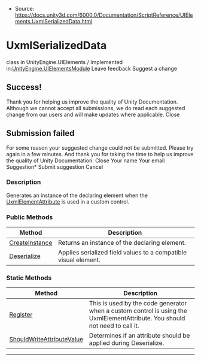 * Source: https://docs.unity3d.com/6000.0/Documentation/ScriptReference/UIElements.UxmlSerializedData.html

# UxmlSerializedData
class in UnityEngine.UIElements
/
Implemented in:[UnityEngine.UIElementsModule](https://docs.unity3d.com/6000.0/Documentation/ScriptReference/UnityEngine.UIElementsModule.html)
Leave feedback
Suggest a change
## Success!
Thank you for helping us improve the quality of Unity Documentation. Although we cannot accept all submissions, we do read each suggested change from our users and will make updates where applicable.
Close
## Submission failed
For some reason your suggested change could not be submitted. Please <a>try again</a> in a few minutes. And thank you for taking the time to help us improve the quality of Unity Documentation.
Close
Your name Your email Suggestion* Submit suggestion
Cancel
### Description
Generates an instance of the declaring element when the [UxmlElementAttribute](https://docs.unity3d.com/6000.0/Documentation/ScriptReference/UIElements.UxmlElementAttribute.html) is used in a custom control. 
### Public Methods
Method | Description  
---|---  
[CreateInstance](https://docs.unity3d.com/6000.0/Documentation/ScriptReference/UIElements.UxmlSerializedData.CreateInstance.html) |  Returns an instance of the declaring element.   
[Deserialize](https://docs.unity3d.com/6000.0/Documentation/ScriptReference/UIElements.UxmlSerializedData.Deserialize.html) |  Applies serialized field values to a compatible visual element.   
### Static Methods
Method | Description  
---|---  
[Register](https://docs.unity3d.com/6000.0/Documentation/ScriptReference/UIElements.UxmlSerializedData.Register.html) |  This is used by the code generator when a custom control is using the UxmlElementAttribute. You should not need to call it.   
[ShouldWriteAttributeValue](https://docs.unity3d.com/6000.0/Documentation/ScriptReference/UIElements.UxmlSerializedData.ShouldWriteAttributeValue.html) |  Determines if an attribute should be applied during Deserialize.   
* * *

